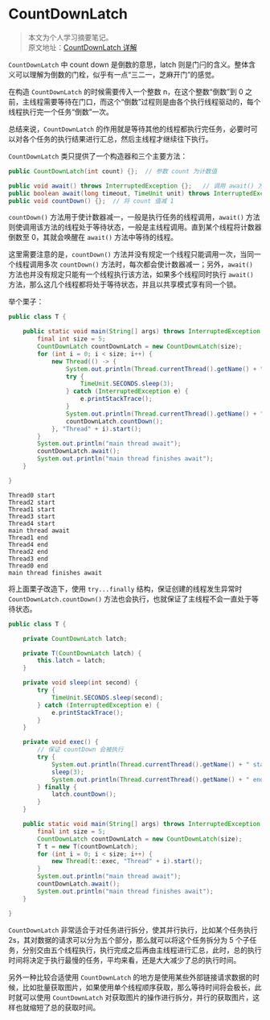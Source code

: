 # CountDownLatch

> 本文为个人学习摘要笔记。  
> 原文地址：[CountDownLatch 详解](https://www.jianshu.com/p/128476015902)

`CountDownLatch` 中 count down 是倒数的意思，latch 则是门闩的含义。整体含义可以理解为倒数的门栓，似乎有一点“三二一，芝麻开门”的感觉。

在构造 `CountDownLatch` 的时候需要传入一个整数 n，在这个整数“倒数”到 0 之前，主线程需要等待在门口，而这个“倒数”过程则是由各个执行线程驱动的，每个线程执行完一个任务“倒数”一次。

总结来说，`CountDownLatch` 的作用就是等待其他的线程都执行完任务，必要时可以对各个任务的执行结果进行汇总，然后主线程才继续往下执行。

`CountDownLatch` 类只提供了一个构造器和三个主要方法：

```java
public CountDownLatch(int count) {};  // 参数 count 为计数值

public void await() throws InterruptedException {};   // 调用 await() 方法的线程会被挂起，它会等待直到 count 值为 0 才继续执行
public boolean await(long timeout, TimeUnit unit) throws InterruptedException {};  // 和 await() 类似，只不过等待一定的时间后 count 值还没变为 0 的话就会继续执行
public void countDown() {};  // 将 count 值减 1
```

`countDown()` 方法用于使计数器减一，一般是执行任务的线程调用，`await()` 方法则使调用该方法的线程处于等待状态，一般是主线程调用。直到某个线程将计数器倒数至 0，其就会唤醒在 `await()` 方法中等待的线程。

这里需要注意的是，`countDown()` 方法并没有规定一个线程只能调用一次，当同一个线程调用多次 `countDown()` 方法时，每次都会使计数器减一；另外，`await()` 方法也并没有规定只能有一个线程执行该方法，如果多个线程同时执行 `await()` 方法，那么这几个线程都将处于等待状态，并且以共享模式享有同一个锁。

举个栗子：

```java
public class T {

    public static void main(String[] args) throws InterruptedException {
        final int size = 5;
        CountDownLatch countDownLatch = new CountDownLatch(size);
        for (int i = 0; i < size; i++) {
            new Thread(() -> {
                System.out.println(Thread.currentThread().getName() + " start");
                try {
                    TimeUnit.SECONDS.sleep(3);
                } catch (InterruptedException e) {
                    e.printStackTrace();
                }
                System.out.println(Thread.currentThread().getName() + " end");
                countDownLatch.countDown();
            }, "Thread" + i).start();
        }
        System.out.println("main thread await");
        countDownLatch.await();
        System.out.println("main thread finishes await");
    }

}
```

```
Thread0 start
Thread2 start
Thread1 start
Thread3 start
Thread4 start
main thread await
Thread1 end
Thread4 end
Thread2 end
Thread3 end
Thread0 end
main thread finishes await
```

将上面栗子改造下，使用 `try...finally` 结构，保证创建的线程发生异常时 `CountDownLatch.countDown()` 方法也会执行，也就保证了主线程不会一直处于等待状态。

```java
public class T {

    private CountDownLatch latch;

    private T(CountDownLatch latch) {
        this.latch = latch;
    }

    private void sleep(int second) {
        try {
            TimeUnit.SECONDS.sleep(second);
        } catch (InterruptedException e) {
            e.printStackTrace();
        }
    }

    private void exec() {
        // 保证 countDown 会被执行
        try {
            System.out.println(Thread.currentThread().getName() + " start");
            sleep(3);
            System.out.println(Thread.currentThread().getName() + " end");
        } finally {
            latch.countDown();
        }
    }

    public static void main(String[] args) throws InterruptedException {
        final int size = 5;
        CountDownLatch countDownLatch = new CountDownLatch(size);
        T t = new T(countDownLatch);
        for (int i = 0; i < size; i++) {
            new Thread(t::exec, "Thread" + i).start();
        }
        System.out.println("main thread await");
        countDownLatch.await();
        System.out.println("main thread finishes await");
    }

}
```

`CountDownLatch` 非常适合于对任务进行拆分，使其并行执行，比如某个任务执行 2s，其对数据的请求可以分为五个部分，那么就可以将这个任务拆分为 5 个子任务，分别交由五个线程执行，执行完成之后再由主线程进行汇总，此时，总的执行时间将决定于执行最慢的任务，平均来看，还是大大减少了总的执行时间。

另外一种比较合适使用 `CountDownLatch` 的地方是使用某些外部链接请求数据的时候，比如批量获取图片，如果使用单个线程顺序获取，那么等待时间将会极长，此时就可以使用 `CountDownLatch` 对获取图片的操作进行拆分，并行的获取图片，这样也就缩短了总的获取时间。
